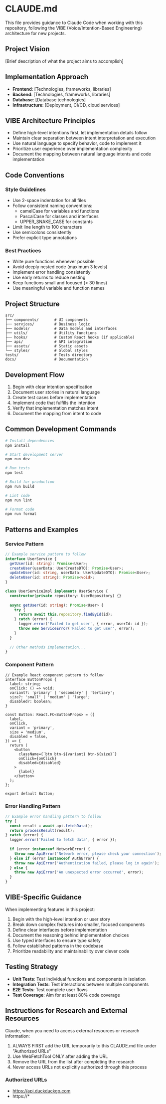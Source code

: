 # CLAUDE.md

This file provides guidance to Claude Code when working with this repository, following the VIBE (Voice/Intention-Based Engineering) architecture for new projects.

## Project Vision

[Brief description of what the project aims to accomplish]

## Implementation Approach

- **Frontend**: [Technologies, frameworks, libraries]
- **Backend**: [Technologies, frameworks, libraries]
- **Database**: [Database technologies]
- **Infrastructure**: [Deployment, CI/CD, cloud services]

## VIBE Architecture Principles

- Define high-level intentions first, let implementation details follow
- Maintain clear separation between intent interpretation and execution
- Use natural language to specify behavior, code to implement it
- Prioritize user experience over implementation complexity
- Document the mapping between natural language intents and code implementation

## Code Conventions

### Style Guidelines
- Use 2-space indentation for all files
- Follow consistent naming conventions:
  - camelCase for variables and functions
  - PascalCase for classes and interfaces
  - UPPER_SNAKE_CASE for constants
- Limit line length to 100 characters
- Use semicolons consistently
- Prefer explicit type annotations

### Best Practices
- Write pure functions whenever possible
- Avoid deeply nested code (maximum 3 levels)
- Implement error handling consistently
- Use early returns to reduce nesting
- Keep functions small and focused (< 30 lines)
- Use meaningful variable and function names

## Project Structure

```
src/
├── components/       # UI components
├── services/         # Business logic
├── models/           # Data models and interfaces
├── utils/            # Utility functions
├── hooks/            # Custom React hooks (if applicable)
├── api/              # API integration
├── assets/           # Static assets
└── styles/           # Global styles
tests/                # Tests directory
docs/                 # Documentation
```

## Development Flow

1. Begin with clear intention specification
2. Document user stories in natural language
3. Create test cases before implementation
4. Implement code that fulfills the intention
5. Verify that implementation matches intent
6. Document the mapping from intent to code

## Common Development Commands

```bash
# Install dependencies
npm install

# Start development server
npm run dev

# Run tests
npm test

# Build for production
npm run build

# Lint code
npm run lint

# Format code
npm run format
```

## Patterns and Examples

### Service Pattern

```typescript
// Example service pattern to follow
interface UserService {
  getUser(id: string): Promise<User>;
  createUser(userData: UserCreateDTO): Promise<User>;
  updateUser(id: string, userData: UserUpdateDTO): Promise<User>;
  deleteUser(id: string): Promise<void>;
}

class UserServiceImpl implements UserService {
  constructor(private repository: UserRepository) {}
  
  async getUser(id: string): Promise<User> {
    try {
      return await this.repository.findById(id);
    } catch (error) {
      logger.error('Failed to get user', { error, userId: id });
      throw new ServiceError('Failed to get user', error);
    }
  }
  
  // Other methods implementation...
}
```

### Component Pattern

```tsx
// Example React component pattern to follow
interface ButtonProps {
  label: string;
  onClick: () => void;
  variant?: 'primary' | 'secondary' | 'tertiary';
  size?: 'small' | 'medium' | 'large';
  disabled?: boolean;
}

const Button: React.FC<ButtonProps> = ({
  label,
  onClick,
  variant = 'primary',
  size = 'medium',
  disabled = false,
}) => {
  return (
    <button
      className={`btn btn-${variant} btn-${size}`}
      onClick={onClick}
      disabled={disabled}
    >
      {label}
    </button>
  );
};

export default Button;
```

### Error Handling Pattern

```typescript
// Example error handling pattern to follow
try {
  const result = await api.fetchData();
  return processResult(result);
} catch (error) {
  logger.error('Failed to fetch data', { error });
  
  if (error instanceof NetworkError) {
    throw new ApiError('Network error, please check your connection');
  } else if (error instanceof AuthError) {
    throw new ApiError('Authentication failed, please log in again');
  } else {
    throw new ApiError('An unexpected error occurred', error);
  }
}
```

## VIBE-Specific Guidance

When implementing features in this project:

1. Begin with the high-level intention or user story
2. Break down complex features into smaller, focused components
3. Define clear interfaces before implementation
4. Document the reasoning behind implementation choices
5. Use typed interfaces to ensure type safety
6. Follow established patterns in the codebase
7. Prioritize readability and maintainability over clever code

## Testing Strategy

- **Unit Tests**: Test individual functions and components in isolation
- **Integration Tests**: Test interactions between multiple components
- **E2E Tests**: Test complete user flows
- **Test Coverage**: Aim for at least 80% code coverage

## Instructions for Research and External Resources

Claude, when you need to access external resources or research information:

1. ALWAYS FIRST add the URL temporarily to this CLAUDE.md file under "Authorized URLs"
2. Use WebFetchTool ONLY after adding the URL
3. Remove the URL from the list after completing the research
4. Never access URLs not explicitly authorized through this process

### Authorized URLs
- https://api.duckduckgo.com
- https://*